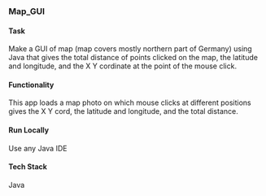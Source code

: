 ### Map_GUI


#### Task
Make a GUI of map (map covers mostly northern part of Germany) using Java that gives the total distance of points clicked on the map, the latitude and longitude, and the X Y cordinate at the point of the mouse click.

####  Functionality
This app loads a map photo on which mouse clicks at different positions gives the X Y cord, the latitude and longitude, and the total distance.

####  Run Locally
Use any Java IDE

####  Tech Stack
Java
